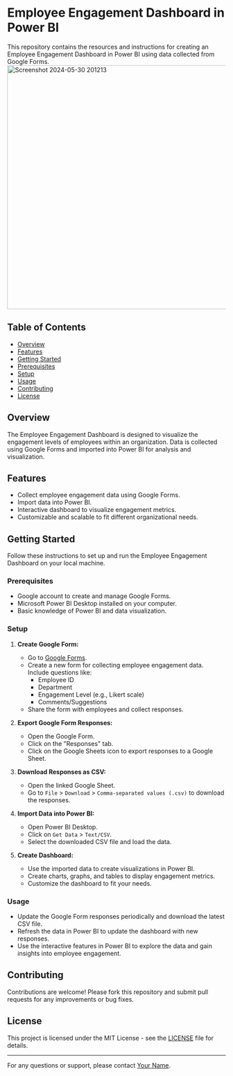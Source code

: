 # Employee Engagement Dashboard in Power BI

This repository contains the resources and instructions for creating an Employee Engagement Dashboard in Power BI using data collected from Google Forms.
<img width="562" alt="Screenshot 2024-05-30 201213" src="https://github.com/SaudAzmi/EMPLOYEE-ENGAGEMENT-DASHBOARD/assets/107422506/b5a8c991-fdde-4548-a9ad-c2a81b8d0319">


## Table of Contents

- [Overview](#overview)
- [Features](#features)
- [Getting Started](#getting-started)
- [Prerequisites](#prerequisites)
- [Setup](#setup)
- [Usage](#usage)
- [Contributing](#contributing)
- [License](#license)

## Overview

The Employee Engagement Dashboard is designed to visualize the engagement levels of employees within an organization. Data is collected using Google Forms and imported into Power BI for analysis and visualization.

## Features

- Collect employee engagement data using Google Forms.
- Import data into Power BI.
- Interactive dashboard to visualize engagement metrics.
- Customizable and scalable to fit different organizational needs.

## Getting Started

Follow these instructions to set up and run the Employee Engagement Dashboard on your local machine.

### Prerequisites

- Google account to create and manage Google Forms.
- Microsoft Power BI Desktop installed on your computer.
- Basic knowledge of Power BI and data visualization.

### Setup

1. **Create Google Form:**
   - Go to [Google Forms](https://forms.google.com).
   - Create a new form for collecting employee engagement data. Include questions like:
     - Employee ID
     - Department
     - Engagement Level (e.g., Likert scale)
     - Comments/Suggestions
   - Share the form with employees and collect responses.

2. **Export Google Form Responses:**
   - Open the Google Form.
   - Click on the "Responses" tab.
   - Click on the Google Sheets icon to export responses to a Google Sheet.

3. **Download Responses as CSV:**
   - Open the linked Google Sheet.
   - Go to `File` > `Download` > `Comma-separated values (.csv)` to download the responses.

4. **Import Data into Power BI:**
   - Open Power BI Desktop.
   - Click on `Get Data` > `Text/CSV`.
   - Select the downloaded CSV file and load the data.

5. **Create Dashboard:**
   - Use the imported data to create visualizations in Power BI.
   - Create charts, graphs, and tables to display engagement metrics.
   - Customize the dashboard to fit your needs.

### Usage

- Update the Google Form responses periodically and download the latest CSV file.
- Refresh the data in Power BI to update the dashboard with new responses.
- Use the interactive features in Power BI to explore the data and gain insights into employee engagement.

## Contributing

Contributions are welcome! Please fork this repository and submit pull requests for any improvements or bug fixes.

## License

This project is licensed under the MIT License - see the [LICENSE](LICENSE) file for details.

---

For any questions or support, please contact [Your Name](mailto:your.email@example.com).
